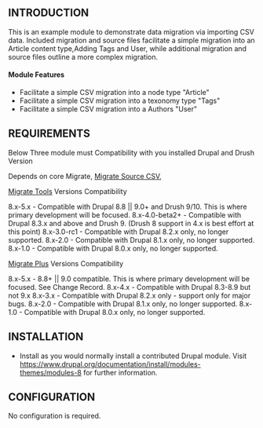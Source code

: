 INTRODUCTION
------------

This is an example module to demonstrate data migration via importing CSV data. Included migration and source files facilitate a simple migration into an Article content type,Adding Tags and User, while additional migration and source files outline a more complex migration.


#### Module Features

 - Facilitate a simple CSV migration into a node type "Article"
 - Facilitate a simple CSV migration into a texonomy type "Tags"
 - Facilitate a simple CSV migration into a Authors "User"

REQUIREMENTS
------------
Below Three module must Compatibility with you installed Drupal and Drush Version

Depends on core Migrate, [Migrate Source CSV](https://www.drupal.org/project/migrate_source_csv),

[Migrate Tools](https://www.drupal.org/project/migrate_tools) Versions Compatibility

8.x-5.x - Compatible with Drupal 8.8 || 9.0+ and Drush 9/10. This is where primary development will be focused.
8.x-4.0-beta2+ - Compatible with Drupal 8.3.x and above and Drush 9. (Drush 8 support in 4.x is best effort at this point)
8.x-3.0-rc1 - Compatible with Drupal 8.2.x only, no longer supported.
8.x-2.0 - Compatible with Drupal 8.1.x only, no longer supported.
8.x-1.0 - Compatible with Drupal 8.0.x only, no longer supported.

[Migrate Plus](https://www.drupal.org/project/migrate_plus) Versions Compatibility

8.x-5.x - 8.8+ || 9.0 compatible. This is where primary development will be focused. See Change Record.
8.x-4.x - Compatible with Drupal 8.3-8.9 but not 9.x
8.x-3.x - Compatible with Drupal 8.2.x only - support only for major bugs.
8.x-2.0 - Compatible with Drupal 8.1.x only, no longer supported.
8.x-1.0 - Compatible with Drupal 8.0.x only, no longer supported.

INSTALLATION
------------

 * Install as you would normally install a contributed Drupal module. Visit
   https://www.drupal.org/documentation/install/modules-themes/modules-8
   for further information.

CONFIGURATION
-------------
No configuration is required.
